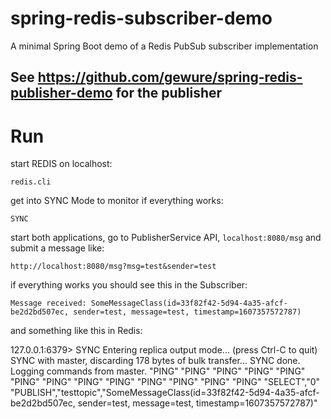 # spring-redis-subscriber-demo
A minimal Spring Boot demo of a Redis PubSub subscriber implementation

## See https://github.com/gewure/spring-redis-publisher-demo for the publisher 

# Run

start REDIS on localhost:

`redis.cli`

get into SYNC Mode to monitor if everything works:

`SYNC`

start both applications, go to PublisherService API, `localhost:8080/msg` and submit a message like:

`http://localhost:8080/msg?msg=test&sender=test`

if everything works you should see this in the Subscriber:

`Message received: SomeMessageClass(id=33f82f42-5d94-4a35-afcf-be2d2bd507ec, sender=test, message=test, timestamp=1607357572787)`

and something like this in Redis:

127.0.0.1:6379> SYNC
Entering replica output mode...  (press Ctrl-C to quit)
SYNC with master, discarding 178 bytes of bulk transfer...
SYNC done. Logging commands from master.
"PING"
"PING"
"PING"
"PING"
"PING"
"PING"
"PING"
"PING"
"PING"
"PING"
"PING"
"PING"
"PING"
"SELECT","0"
"PUBLISH","testtopic","SomeMessageClass(id=33f82f42-5d94-4a35-afcf-be2d2bd507ec, sender=test, message=test, timestamp=1607357572787)"


